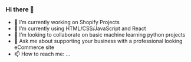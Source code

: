 ### Hi there 👋


- 🔭 I’m currently working on Shopify Projects
- 🌱 I’m currently using HTML/CSS/JavaScript and React
- 👯 I’m looking to collaborate on basic machine learning python projects
- 💬 Ask me about supporting your business with a professional looking eCommerce site
- 📫 How to reach me: ...

